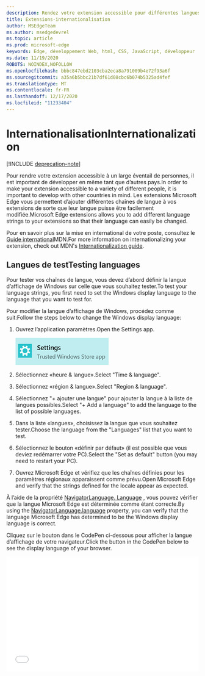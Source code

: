 ```yaml
---
description: Rendez votre extension accessible pour différentes langues et testez vos chaînes de langue grâce au Guide d’internationalisation.
title: Extensions-internationalisation
author: MSEdgeTeam
ms.author: msedgedevrel
ms.topic: article
ms.prod: microsoft-edge
keywords: Edge, développement Web, html, CSS, JavaScript, développeur
ms.date: 11/19/2020
ROBOTS: NOINDEX,NOFOLLOW
ms.openlocfilehash: bbbc847ebd2103cba2eca8a791009b4e72f93a6f
ms.sourcegitcommit: a35a6b5bbc21b7df61d08cbc6b074b5325ad4fef
ms.translationtype: MT
ms.contentlocale: fr-FR
ms.lasthandoff: 12/17/2020
ms.locfileid: "11233404"
---
```

# <span data-ttu-id="28520-104">Internationalisation</span><span class="sxs-lookup"><span data-stu-id="28520-104">Internationalization</span></span>  

[!INCLUDE [deprecation-note](../includes/deprecation-note.md)]  

<span data-ttu-id="28520-105">Pour rendre votre extension accessible à un large éventail de personnes, il est important de développer en même tant que d’autres pays.</span><span class="sxs-lookup"><span data-stu-id="28520-105">In order to make your extension accessible to a variety of different people, it is important to develop with other countries in mind.</span></span> <span data-ttu-id="28520-106">Les extensions Microsoft Edge vous permettent d’ajouter différentes chaînes de langue à vos extensions de sorte que leur langue puisse être facilement modifiée.</span><span class="sxs-lookup"><span data-stu-id="28520-106">Microsoft Edge extensions allows you to add different language strings to your extensions so that their language can easily be changed.</span></span>

<span data-ttu-id="28520-107">Pour en savoir plus sur la mise en international de votre poste, consultez le [Guide international](https://developer.mozilla.org/Add-ons/WebExtensions/Internationalization)MDN.</span><span class="sxs-lookup"><span data-stu-id="28520-107">For more information on internationalizing your extension, check out MDN's [Internationalization guide](https://developer.mozilla.org/Add-ons/WebExtensions/Internationalization).</span></span>


## <span data-ttu-id="28520-108">Langues de test</span><span class="sxs-lookup"><span data-stu-id="28520-108">Testing languages</span></span>

<span data-ttu-id="28520-109">Pour tester vos chaînes de langue, vous devez d’abord définir la langue d’affichage de Windows sur celle que vous souhaitez tester.</span><span class="sxs-lookup"><span data-stu-id="28520-109">To test your language strings, you first need to set the Windows display language to the language that you want to test for.</span></span>

<span data-ttu-id="28520-110">Pour modifier la langue d’affichage de Windows, procédez comme suit:</span><span class="sxs-lookup"><span data-stu-id="28520-110">Follow the steps below to change the Windows display language:</span></span>

1. <span data-ttu-id="28520-111">Ouvrez l’application paramètres.</span><span class="sxs-lookup"><span data-stu-id="28520-111">Open the Settings app.</span></span>

   ![application paramètres](./../media/loc-settings.png)
2. <span data-ttu-id="28520-113">Sélectionnez «heure & langue».</span><span class="sxs-lookup"><span data-stu-id="28520-113">Select "Time & language".</span></span>
3. <span data-ttu-id="28520-114">Sélectionnez «région & langue».</span><span class="sxs-lookup"><span data-stu-id="28520-114">Select "Region & language".</span></span>
4. <span data-ttu-id="28520-115">Sélectionnez "+ ajouter une langue" pour ajouter la langue à la liste de langues possibles.</span><span class="sxs-lookup"><span data-stu-id="28520-115">Select "+ Add a language" to add the language to the list of possible languages.</span></span>
5. <span data-ttu-id="28520-116">Dans la liste «langues», choisissez la langue que vous souhaitez tester.</span><span class="sxs-lookup"><span data-stu-id="28520-116">Choose the language from the "Languages" list that you want to test.</span></span>
6. <span data-ttu-id="28520-117">Sélectionnez le bouton «définir par défaut» (il est possible que vous deviez redémarrer votre PC).</span><span class="sxs-lookup"><span data-stu-id="28520-117">Select the "Set as default" button (you may need to restart your PC).</span></span>
7. <span data-ttu-id="28520-118">Ouvrez Microsoft Edge et vérifiez que les chaînes définies pour les paramètres régionaux apparaissent comme prévu.</span><span class="sxs-lookup"><span data-stu-id="28520-118">Open Microsoft Edge and verify that the strings defined for the locale appear as expected.</span></span>

<span data-ttu-id="28520-119">À l’aide de la propriété [NavigatorLanguage. Language](https://developer.mozilla.org/docs/Web/API/NavigatorLanguage/language) , vous pouvez vérifier que la langue Microsoft Edge est déterminée comme étant correcte.</span><span class="sxs-lookup"><span data-stu-id="28520-119">By using the [NavigatorLanguage.language](https://developer.mozilla.org/docs/Web/API/NavigatorLanguage/language) property, you can verify that the language Microsoft Edge has determined to be the Windows display language is correct.</span></span>

<span data-ttu-id="28520-120">Cliquez sur le bouton dans le CodePen ci-dessous pour afficher la langue d’affichage de votre navigateur.</span><span class="sxs-lookup"><span data-stu-id="28520-120">Click the button in the CodePen below to see the display language of your browser.</span></span>

<iframe height='300' scrolling='no' title='<span data-ttu-id="28520-121">Obtention des paramètres régionaux</span><span class="sxs-lookup"><span data-stu-id="28520-121">Get locale</span></span>' src='//codepen.io/MSEdgeDev/embed/VaRWwR/?height=300&theme-id=23761&default-tab=result&embed-version=2&editable=true' frameborder='no' allowtransparency='true' allowfullscreen='true' style='width: 100%;'><span data-ttu-id="28520-122"><a href='https://codepen.io/MSEdgeDev/pen/VaRWwR/'> </a> Pour plus d’MSEdgeDev ( <a href='http://codepen.io/MSEdgeDev'> @MSEdgeDev </a> ) sur <a href='http://codepen.io'> CodePen </a> , voir Pen Get.</span><span class="sxs-lookup"><span data-stu-id="28520-122">See the Pen <a href='https://codepen.io/MSEdgeDev/pen/VaRWwR/'>Get locale</a>by MSEdgeDev (<a href='http://codepen.io/MSEdgeDev'>@MSEdgeDev</a>) on <a href='http://codepen.io'>CodePen</a>.</span></span>
</iframe>
